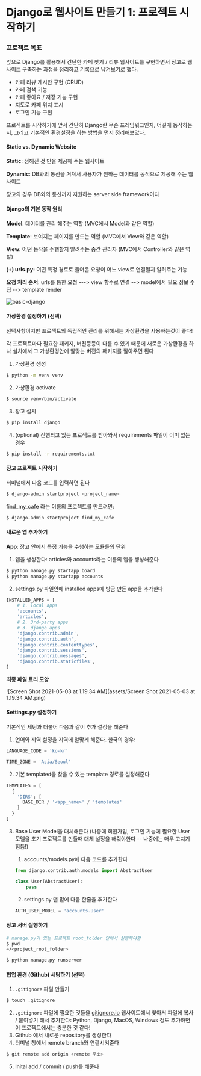 # Django로 웹사이트 만들기 1: 프로젝트 시작하기

### 프로젝트 목표

앞으로 Django를 활용해서 간단한 카페 찾기 / 리뷰 웹사이트를 구현하면서 장고로 웹사이트 구축하는 과정을 정리하고 기록으로 남겨보기로 했다.

- 카페 리뷰 게시판 구현 (CRUD)
- 카페 검색 기능
- 카페 좋아요 / 저장 기능 구현
- 지도로 카페 위치 표시
- 로그인 기능 구현



프로젝트를 시작하기에 앞서 간단히 Django란 무슨 프레임워크인지, 어떻게 동작하는지, 그리고 기본적인 환경설정을 하는 방법을 먼저 정리해보았다.

#### Static vs. Dynamic Website

**Static**: 정해진 것 만을 제공해 주는 웹사이트

**Dynamic**: DB와의 통신을 거쳐서 사용자가 원하는 데이터를 동적으로 제공해 주는 웹사이트

장고의 경우 DB와의 통신까지 지원하는 server side framework이다



#### Django의 기본 동작 원리

**Model**: 데이터를 관리 해주는 역할 (MVC에서 Model과 같은 역할)

**Template**: 보여지는 페이지를 만드는 역할 (MVC에서 View와 같은 역할)

**View**: 어떤 동작을 수행할지 알려주는 중간 관리자 (MVC에서 Controller와 같은 역할)

**(+) urls.py:** 어떤 특정 경로로 들어온 요청이 어느 view로 연결될지 알려주는 기능

**요청 처리 순서**: urls를 통한 요청 ---> view 함수로 연결 --> model에서 필요 정보 수집 --> template render

![basic-django](https://developer.mozilla.org/en-US/docs/Learn/Server-side/Django/Introduction/basic-django.png)



#### 가상환경 설정하기 (선택)

선택사항이지만 프로젝트의 독립적인 관리를 위해서는 가상환경을 사용하는것이 좋다!

각 프로젝트마다 필요한 패키지, 버젼등등이 다를 수 있기 때문에 새로운 가상환경을 하나 설치에서 그 가상환경안에 알맞는 버젼의 패키지를 깔아주면 된다

1. 가상환경 생성

```bash
$ python -m venv venv
```

2. 가상환경 activate

```bash
$ source venv/bin/activate
```

3. 장고 설치

```bash
$ pip install django
```

4. (optional) 진행되고 있는 프로젝트를 받아와서 requirements 파일이 이미 있는 경우

```bash
$ pip install -r requirements.txt
```



#### 장고 프로젝트 시작하기

터미널에서 다음 코드를 입력하면 된다

```bash
$ django-admin startproject <project_name>
```

find_my_cafe 라는 이름의 프로젝트를 만드려면:

```bash
$ django-admin startproject find_my_cafe
```



#### 새로운 앱 추가하기

**App**: 장고 안에서 특정 기능을 수행하는 모듈들의 단위

1. 앱을 생성한다: articles와 accounts라는 이름의 앱을 생성해준다

```bash
$ python manage.py startapp board
$ python manage.py startapp accounts
```

2. settings.py 파일안에 installed apps에 방금 만든 app을 추가한다

```python
INSTALLED_APPS = [
    # 1. local apps
  	'accounts',
    'articles',
    # 2. 3rd-party apps
    # 3. django apps
    'django.contrib.admin',
    'django.contrib.auth',
    'django.contrib.contenttypes',
    'django.contrib.sessions',
    'django.contrib.messages',
    'django.contrib.staticfiles',
]
```



**최종 파일 트리 모양**

![Screen Shot 2021-05-03 at 1.19.34 AM](assets/Screen Shot 2021-05-03 at 1.19.34 AM.png)



#### Settings.py 설정하기

기본적인 세팅과 더불어 다음과 같이 추가 설정을 해준다

1. 언어와 지역 설정을 지역에 알맞게 해준다. 한국의 경우:

```python
LANGUAGE_CODE = 'ko-kr'

TIME_ZONE = 'Asia/Seoul'
```

2. 기본 templated을 찾을 수 있는 template 경로를 설정해준다

```python
TEMPLATES = [
  {
    'DIRS': [
      BASE_DIR / '<app_name>' / 'templates'
    ]
  }
]
```

3. Base User Model을 대체해준다 (나중에 회원가입, 로그인 기능에 필요한 User 모델을 초기 프로젝트를 만들때 대체 설정을 해줘야한다 -- 나중에는 매우 고치기 힘듬!)

   1. accounts/models.py에 다음 코드를 추가한다

   ```python
   from django.contrib.auth.models import AbstractUser
   
   class User(AbstractUser):
       pass
   ```

   2. settings.py 맨 밑에 다음 한줄을 추가한다

   ```python
   AUTH_USER_MODEL = 'accounts.User'
   ```

   

#### 장고 서버 실행하기

```bash
# manage.py가 있는 프로젝트 root_folder 안에서 실행해야함
$ pwd
~/<project_root_folder>

$ python manage.py runserver
```



#### 협업 환경 (Github) 세팅하기 (선택)

1. `.gitignore` 파일 만들기

```bash
$ touch .gitignore
```

2. `.gitignore` 파일에 필요한 것들을 <a href="https://www.toptal.com/developers/gitignore">gitignore.io</a> 웹사이트에서 찾아서 파일에 복사 / 붙여넣기 해서 추가한다: Python, Django, MacOS, Windows 정도 추가하면 이 프로젝트에서는 충분한 것 같다!
3. Github 에서 새로운 repository를 생성한다
4. 터미널 창에서 remote branch와 연결시켜준다

```bash
$ git remote add origin <remote 주소>
```

5. Inital add / commit / push를 해준다
